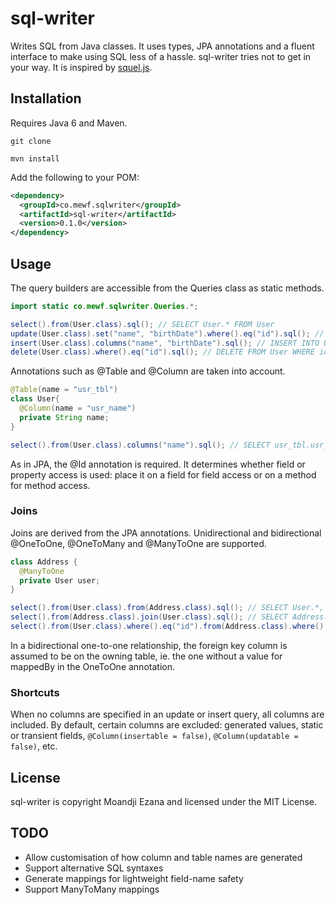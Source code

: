 # sql-writer

Writes SQL from Java classes. It uses types, JPA annotations and a fluent interface to make using SQL less of a hassle. sql-writer tries not to get in your way. It is inspired by [squel.js](http://hiddentao.github.io/squel/).

## Installation

Requires Java 6 and Maven.

`git clone`

`mvn install`

Add the following to your POM:

````xml
<dependency>
  <groupId>co.mewf.sqlwriter</groupId>
  <artifactId>sql-writer</artifactId>
  <version>0.1.0</version>
</dependency>
````

## Usage

The query builders are accessible from the Queries class as static methods.

````java
import static co.mewf.sqlwriter.Queries.*;

select().from(User.class).sql(); // SELECT User.* FROM User
update(User.class).set("name", "birthDate").where().eq("id").sql(); // UPDATE User SET User.name = ?, User.birthDate = ? WHERE User.id = ?
insert(User.class).columns("name", "birthDate").sql(); // INSERT INTO User(name, birthDate) VALUES(?, ?)
delete(User.class).where().eq("id").sql(); // DELETE FROM User WHERE id = ?
````

Annotations such as @Table and @Column are taken into account.

````java
@Table(name = "usr_tbl")
class User{
  @Column(name = "usr_name")
  private String name;
}

select().from(User.class).columns("name").sql(); // SELECT usr_tbl.usr_name FROM usr_tbl
````

As in JPA, the @Id annotation is required. It determines whether field or property access is used: place it on a field for field access or on a method for method access.

### Joins

Joins are derived from the JPA annotations. Unidirectional and bidirectional @OneToOne, @OneToMany and @ManyToOne are supported.

````java
class Address {
  @ManyToOne
  private User user;
}

select().from(User.class).from(Address.class).sql(); // SELECT User.*, Address.* FROM User INNER JOIN Address ON User.id = Address.user_id
select().from(Address.class).join(User.class).sql(); // SELECT Address.* FROM User INNER JOIN Address ON User.id = Address.user_id
select().from(User.class).where().eq("id").from(Address.class).where().eq("street").sql(); // SELECT User.* FROM User INNER JOIN Address ON User.id = Address.user_id WHERE User.id = ? AND Address.street = ?
````

In a bidirectional one-to-one relationship, the foreign key column is assumed to be on the owning table, ie. the one without a value for mappedBy in the OneToOne annotation.

### Shortcuts

When no columns are specified in an update or insert query, all columns are included. By default, certain columns are excluded: generated values, static or transient fields, `@Column(insertable = false)`, `@Column(updatable = false)`, etc.

## License

sql-writer is copyright Moandji Ezana and licensed under the MIT License.

## TODO

* Allow customisation of how column and table names are generated
* Support alternative SQL syntaxes
* Generate mappings for lightweight field-name safety
* Support ManyToMany mappings
